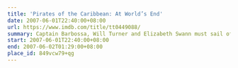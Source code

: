 ```yaml
---
title: 'Pirates of the Caribbean: At World’s End'
date: 2007-06-01T22:40:00+08:00
url: https://www.imdb.com/title/tt0449088/
summary: Captain Barbossa, Will Turner and Elizabeth Swann must sail off the edge of the map, navigate treachery and betrayal, find Jack Sparrow, and make their final alliances for one last decisive battle.
start: 2007-06-01T22:40:00+08:00
end: 2007-06-02T01:29:00+08:00
place_id: 849vcw79+qg
---
```

